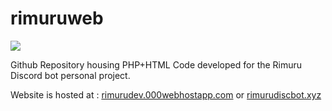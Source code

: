 # rimuruweb

<img src="https://cdn.alchemistcodedb.com/file/bb-acdb/images/PortraitsM/tsp_rimu.png">

Github Repository housing PHP+HTML Code developed for the Rimuru Discord bot personal project.

Website is hosted at : 
[rimurudev.000webhostapp.com](url)
or
[rimurudiscbot.xyz](url)
